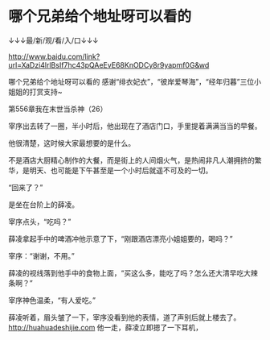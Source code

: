 # 哪个兄弟给个地址呀可以看的

↓↓↓最/新/观/看/入/口↓↓↓

http://www.baidu.com/link?url=XaDzi4lrlBsIf7hc43pQAeEvE68KnODCy8r9yapmf0G&wd

哪个兄弟给个地址呀可以看的
感谢“绯衣妃衣”，“彼岸爱琴海”，“经年归暮”三位小姐姐的打赏支持~

第556章我在末世当杀神（26）

宰序出去转了一圈，半小时后，他出现在了酒店门口，手里提着满满当当的早餐。

他很清楚，这时候大家最想要的是什么。

不是酒店大厨精心制作的大餐，而是街上的人间烟火气，是热闹非凡人潮拥挤的繁华，是明天、也可能是下午甚至是一个小时后就遥不可及的一切。

“回来了？”

是坐在台阶上的薛凌。

宰序点头，“吃吗？”

薛凌拿起手中的啤酒冲他示意了下，“刚跟酒店漂亮小姐姐要的，喝吗？”

宰序：“谢谢，不用。”

薛凌的视线落到他手中的食物上面，“买这么多，能吃了吗？怎么还大清早吃大辣条啊？”

宰序神色温柔，“有人爱吃。”

薛凌听着，眉头皱了一下，宰序没看到他的表情，道了声别后就上楼去了。
http://huahuadeshijie.com
他一走，薛凌立即摁了一下耳机，
